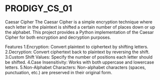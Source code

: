 # PRODIGY_CS_01
Caesar Cipher
The Caesar Cipher is a simple encryption technique where each letter in the plaintext is shifted a certain number of places down or up the alphabet. This project provides a Python implementation of the Caesar Cipher for both encryption and decryption purposes.

Features
1.Encryption: Convert plaintext to ciphertext by shifting letters.
2.Decryption: Convert ciphertext back to plaintext by reversing the shift.
3.Custom Shift Values: Specify the number of positions each letter should be shifted.
4.Case Insensitivity: Works with both uppercase and lowercase letters.
5.Non-Alphabet Characters: Non-alphabet characters (spaces, punctuation, etc.) are preserved in their original form.
